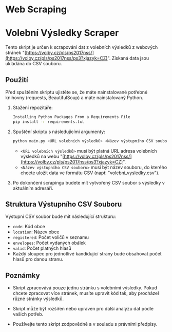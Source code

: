 # Web Scraping
# Volební Výsledky Scraper

Tento skript je určen k scrapování dat z volebních výsledků z webových stránek "[https://volby.cz/pls/ps2017nss/](https://volby.cz/pls/ps2017nss/ps3?xjazyk=CZ)". Získaná data jsou ukládána do CSV souboru.

## Použití

Před spuštěním skriptu ujistěte se, že máte nainstalované potřebné knihovny (requests, BeautifulSoup) a máte nainstalovaný Python.

1. Stažení repozitáře:

    ```bash
    Installing Python Packages From a Requirements File
    pip install -r requirements.txt
    ```

2. Spuštění skriptu s následujícími argumenty:

    ```bash
    python main.py <URL volebních výsledků> <Název výstupního CSV souboru>
    ```

   - `<URL volebních výsledků>` musí být platná URL adresa volebních výsledků na webu "[https://volby.cz/pls/ps2017nss/](https://volby.cz/pls/ps2017nss/ps3?xjazyk=CZ)".
   - `<Název výstupního CSV souboru>` musí být název souboru, do kterého chcete uložit data ve formátu CSV (např. "volebni_vysledky.csv").

3. Po dokončení scrapingu budete mít vytvořený CSV soubor s výsledky v aktuálním adresáři.



## Struktura Výstupního CSV Souboru

Výstupní CSV soubor bude mít následující strukturu:

- `code`: Kód obce
- `location`: Název obce
- `registered`: Počet voličů v seznamu
- `envelopes`: Počet vydaných obálek
- `valid`: Počet platných hlasů
- Každý sloupec pro jednotlivé kandidující strany bude obsahovat počet hlasů pro danou stranu.

## Poznámky

- Skript zpracovává pouze jednu stránku s volebními výsledky. Pokud chcete zpracovat více stránek, musíte upravit kód tak, aby procházel různé stránky výsledků.

- Skript může být rozšířen nebo upraven pro další analýzu dat podle vašich potřeb.

- Používejte tento skript zodpovědně a v souladu s právními předpisy.



